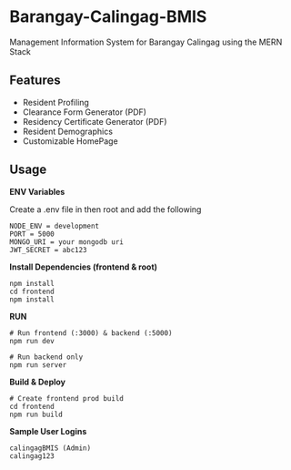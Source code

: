 # Barangay-Calingag-BMIS
Management Information System for Barangay Calingag using the MERN Stack

## Features 
- Resident Profiling
- Clearance Form Generator (PDF)
- Residency Certificate Generator (PDF)
- Resident Demographics
- Customizable HomePage

## Usage
**ENV Variables**

Create a .env file in then root and add the following
```
NODE_ENV = development
PORT = 5000
MONGO_URI = your mongodb uri
JWT_SECRET = abc123
```
**Install Dependencies (frontend & root)**

```
npm install
cd frontend
npm install
```

**RUN**

```
# Run frontend (:3000) & backend (:5000)
npm run dev

# Run backend only
npm run server
```

**Build & Deploy**

```
# Create frontend prod build
cd frontend
npm run build
```

**Sample User Logins**

```
calingagBMIS (Admin)
calingag123
```

